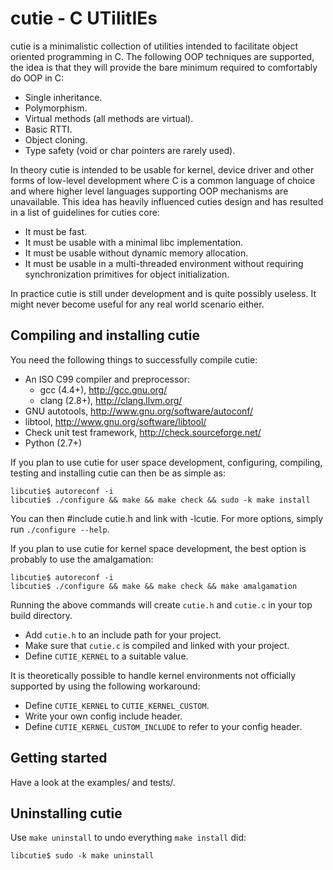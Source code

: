 
# cutie - C UTilitIEs

cutie is a minimalistic collection of utilities intended to facilitate object
oriented programming in C. The following OOP techniques are supported, the idea
is that they will provide the bare minimum required to comfortably do OOP in C:

 * Single inheritance.
 * Polymorphism.
 * Virtual methods (all methods are virtual).
 * Basic RTTI.
 * Object cloning.
 * Type safety (void or char pointers are rarely used).

In theory cutie is intended to be usable for kernel, device driver and other
forms of low-level development where C is a common language of choice and where
higher level languages supporting OOP mechanisms are unavailable. This idea has
heavily influenced cuties design and has resulted in a list of guidelines for
cuties core:

 * It must be fast.
 * It must be usable with a minimal libc implementation.
 * It must be usable without dynamic memory allocation.
 * It must be usable in a multi-threaded environment without requiring
   synchronization primitives for object initialization.

In practice cutie is still under development and is quite possibly useless.
It might never become useful for any real world scenario either.

## Compiling and installing cutie

You need the following things to successfully compile cutie:

 * An ISO C99 compiler and preprocessor:
   * gcc (4.4+), http://gcc.gnu.org/
   * clang (2.8+), http://clang.llvm.org/
 * GNU autotools, http://www.gnu.org/software/autoconf/
 * libtool, http://www.gnu.org/software/libtool/
 * Check unit test framework, http://check.sourceforge.net/
 * Python (2.7+)

If you plan to use cutie for user space development, configuring, compiling,
testing and installing cutie can then be as simple as:

    libcutie$ autoreconf -i
    libcutie$ ./configure && make && make check && sudo -k make install

You can then #include cutie.h and link with -lcutie. For more options, simply
run `./configure --help`.

If you plan to use cutie for kernel space development, the best option is
probably to use the amalgamation:

    libcutie$ autoreconf -i
    libcutie$ ./configure && make && make check && make amalgamation

Running the above commands will create `cutie.h` and `cutie.c` in your top
build directory.

 * Add `cutie.h` to an include path for your project.
 * Make sure that `cutie.c` is compiled and linked with your project.
 * Define `CUTIE_KERNEL` to a suitable value. 

It is theoretically possible to handle kernel environments not officially
supported by using the following workaround:

 * Define `CUTIE_KERNEL` to `CUTIE_KERNEL_CUSTOM`.
 * Write your own config include header.
 * Define `CUTIE_KERNEL_CUSTOM_INCLUDE` to refer to your config header.

## Getting started

Have a look at the examples/ and tests/.

## Uninstalling cutie

Use `make uninstall` to undo everything `make install` did:

    libcutie$ sudo -k make uninstall

